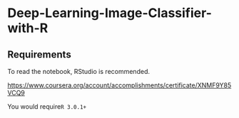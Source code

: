 # Deep-Learning-Image-Classifier-with-R

## Requirements

To read the notebook, RStudio is recommended.

https://www.coursera.org/account/accomplishments/certificate/XNMF9Y85VCQ9

You would require```R 3.0.1+```
